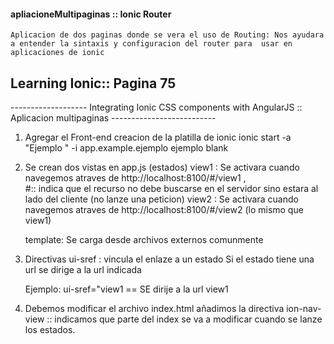####  apliacioneMultipaginas :: Ionic Router
	Aplicacion de dos paginas donde se vera el uso de Routing: Nos ayudara a entender la sintaxis y configuracion del router para  usar en aplicaciones de ionic


## Learning Ionic:: Pagina 75

------------------- Integrating Ionic CSS components with AngularJS :: Aplicacion multipaginas --------------------------

1. Agregar el Front-end
	creacion de la platilla de ionic 
	ionic start -a "Ejemplo " -i app.example.ejemplo ejemplo blank

2. Se crean dos vistas en app.js (estados)
	view1 : Se activara cuando navegemos atraves de http://localhost:8100/#/view1 ,  
	#:: indica que el recurso no debe buscarse en el  servidor sino estara al lado del cliente (no lanze una peticion)
	view2 : Se activara cuando navegemos atraves de http://localhost:8100/#/view2 (lo mismo que view1)

	template: Se carga desde archivos externos comunmente

3. Directivas
	ui-sref : vincula el enlaze a un estado
	Si el estado tiene una url se dirige a la url indicada

	Ejemplo: ui-sref="view1 == SE dirije a la url view1	 
4. Debemos modificar el archivo index.html
	añadimos la directiva ion-nav-view :: indicamos que parte del index se va a modificar cuando se lanze los estados.	
